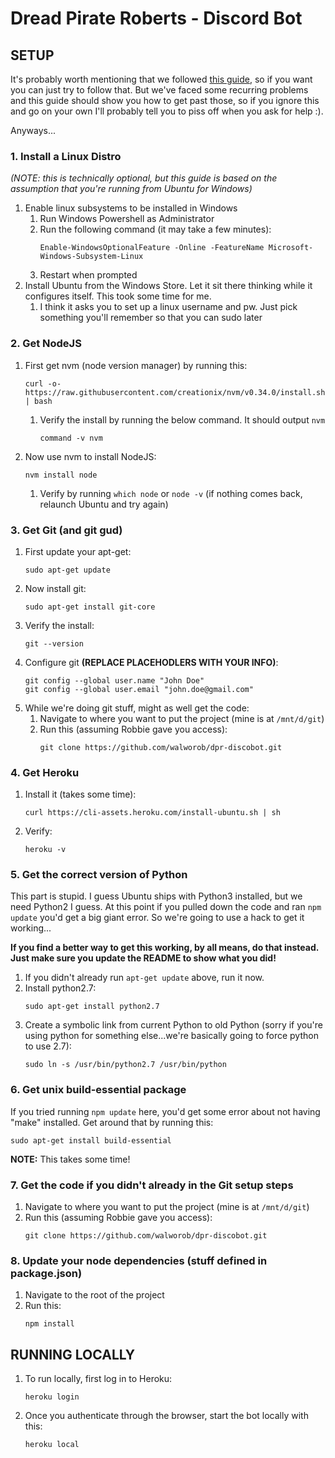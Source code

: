 # Dread Pirate Roberts - Discord Bot

## SETUP
It's probably worth mentioning that we followed [this guide](https://github.com/synicalsyntax/discord.js-heroku), so if you want you can just try to follow that. But we've faced some recurring problems and this guide should show you how to get past those, so if you ignore this and go on your own I'll probably tell you to piss off when you ask for help :). 

Anyways...

### 1. Install a Linux Distro
*(NOTE: this is technically optional, but this guide is based on the assumption that you're running from Ubuntu for Windows)*

1. Enable linux subsystems to be installed in Windows 
   1. Run Windows Powershell as Administrator
   2. Run the following command (it may take a few minutes):
        ```
        Enable-WindowsOptionalFeature -Online -FeatureName Microsoft-Windows-Subsystem-Linux
        ```
    3. Restart when prompted
2. Install Ubuntu from the Windows Store. Let it sit there thinking while it configures itself. This took some time for me.
   1. I think it asks you to set up a linux username and pw. Just pick something you'll remember so that you can sudo later

### 2. Get NodeJS
1. First get nvm (node version manager) by running this:
    ```
    curl -o- https://raw.githubusercontent.com/creationix/nvm/v0.34.0/install.sh | bash
    ```
    1. Verify the install by running the below command. It should output `nvm`
        ```
        command -v nvm
        ```

2. Now use nvm to install NodeJS:
    ```
    nvm install node
    ```
    1. Verify by running `which node` or `node -v` (if nothing comes back, relaunch Ubuntu and try again)

### 3. Get Git (and git gud)
1. First update your apt-get:
    ```
    sudo apt-get update
    ```
2. Now install git:
   ```
   sudo apt-get install git-core
   ```
3. Verify the install:
   ```
   git --version
   ```
4. Configure git **(REPLACE PLACEHODLERS WITH YOUR INFO)**:
   ```
   git config --global user.name "John Doe"
   git config --global user.email "john.doe@gmail.com"
   ```
5. While we're doing git stuff, might as well get the code:
   1. Navigate to where you want to put the project (mine is at `/mnt/d/git`)
   2. Run this (assuming Robbie gave you access):
        ```
        git clone https://github.com/walworob/dpr-discobot.git
        ```

### 4. Get Heroku
1. Install it (takes some time):
   ```
   curl https://cli-assets.heroku.com/install-ubuntu.sh | sh
   ```
2. Verify:
   ```
   heroku -v
   ```

### 5. Get the correct version of Python
This part is stupid. I guess Ubuntu ships with Python3 installed, but we need Python2 I guess. At this point if you pulled down the code and ran `npm update` you'd get a big giant error. So we're going to use a hack to get it working...

**If you find a better way to get this working, by all means, do that instead. Just make sure you update the README to show what you did!**

1. If you didn't already run `apt-get update` above, run it now.
2. Install python2.7: 
   ```
   sudo apt-get install python2.7
   ```
3. Create a symbolic link from current Python to old Python (sorry if you're using python for something else...we're basically going to force python to use 2.7):
    ```
    sudo ln -s /usr/bin/python2.7 /usr/bin/python
    ```

### 6. Get unix build-essential package
If you tried running `npm update` here, you'd get some error about not having "make" installed. Get around that by running this:
```
sudo apt-get install build-essential
```
**NOTE:** This takes some time!

### 7. Get the code if you didn't already in the Git setup steps
1. Navigate to where you want to put the project (mine is at `/mnt/d/git`)
2. Run this (assuming Robbie gave you access):
     ```
     git clone https://github.com/walworob/dpr-discobot.git
     ```
### 8. Update your node dependencies (stuff defined in package.json)
1. Navigate to the root of the project
2. Run this:
   ```
   npm install
   ```
## RUNNING LOCALLY
1. To run locally, first log in to Heroku:
   ```
   heroku login
   ```
2. Once you authenticate through the browser, start the bot locally with this:
   ```
   heroku local
   ```